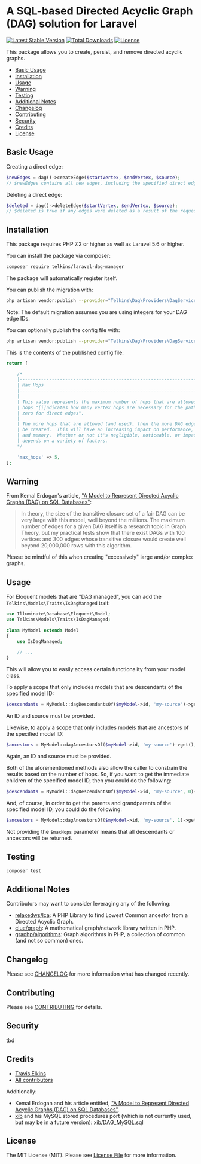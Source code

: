 # A SQL-based Directed Acyclic Graph (DAG) solution for Laravel

[![Latest Stable Version](https://poser.pugx.org/telkins/laravel-dag-manager/v/stable)](https://packagist.org/packages/telkins/laravel-dag-manager)
[![Total Downloads](https://poser.pugx.org/telkins/laravel-dag-manager/downloads)](https://packagist.org/packages/telkins/laravel-dag-manager)
[![License](https://poser.pugx.org/telkins/laravel-dag-manager/license)](https://packagist.org/packages/telkins/laravel-dag-manager)

This package allows you to create, persist, and remove directed acyclic graphs.

* [Basic Usage](#basic-usage)
* [Installation](#installation)
* [Usage](#usage)
* [Warning](#warning)
* [Testing](#testing)
* [Additional Notes](#additional-notes)
* [Changelog](#changelog)
* [Contributing](#contributing)
* [Security](#security)
* [Credits](#credits)
* [License](#license)

## Basic Usage

Creating a direct edge:

```php
$newEdges = dag()->createEdge($startVertex, $endVertex, $source);
// $newEdges contains all new edges, including the specified direct edge, that were created as a result of the request.
```

Deleting a direct edge:

```php
$deleted = dag()->deleteEdge($startVertex, $endVertex, $source);
// $deleted is true if any edges were deleted as a result of the request, false otherwise.
```

## Installation

This package requires PHP 7.2 or higher as well as Laravel 5.6 or higher.

You can install the package via composer:

```bash
composer require telkins/laravel-dag-manager
```

The package will automatically register itself.

You can publish the migration with:

```bash
php artisan vendor:publish --provider="Telkins\Dag\Providers\DagServiceProvider" --tag="migrations"
```

Note: The default migration assumes you are using integers for your DAG edge IDs.

You can optionally publish the config file with:
```bash
php artisan vendor:publish --provider="Telkins\Dag\Providers\DagServiceProvider" --tag="config"
```

This is the contents of the published config file:
```php
return [

    /*
    |--------------------------------------------------------------------------
    | Max Hops
    |--------------------------------------------------------------------------
    |
    | This value represents the maximum number of hops that are allowed where
    | hops "[i]ndicates how many vertex hops are necessary for the path; it is
    | zero for direct edges".
    |
    | The more hops that are allowed (and used), then the more DAG edges will
    | be created.  This will have an increasing impact on performance, space,
    | and memory.  Whether or not it's negligible, noticeable, or impactful
    | depends on a variety of factors.
    */

    'max_hops' => 5,
];
```

## Warning

From Kemal Erdogan's article, ["A Model to Represent Directed Acyclic Graphs (DAG) on SQL Databases"](https://www.codeproject.com/Articles/22824/A-Model-to-Represent-Directed-Acyclic-Graphs-DAG-o):

>In theory, the size of the transitive closure set of a fair DAG can be very large with this model, well beyond the millions. The maximum number of edges for a given DAG itself is a research topic in Graph Theory, but my practical tests show that there exist DAGs with 100 vertices and 300 edges whose transitive closure would create well beyond 20,000,000 rows with this algorithm.

Please be mindful of this when creating "excessively" large and/or complex graphs.

## Usage

For Eloquent models that are "DAG managed", you can add the `Telkins\Models\Traits\IsDagManaged` trait:
```php
use Illuminate\Database\Eloquent\Model;
use Telkins\Models\Traits\IsDagManaged;

class MyModel extends Model
{
    use IsDagManaged;

    // ...
}
```

This will allow you to easily access certain functionality from your model class.

To apply a scope that only includes models that are descendants of the specified model ID:
```php
$descendants = MyModel::dagDescendantsOf($myModel->id, 'my-source')->get();
```

An ID and source must be provided.

Likewise, to apply a scope that only includes models that are ancestors of the specified model ID:
```php
$ancestors = MyModel::dagAncestorsOf($myModel->id, 'my-source')->get();
```

Again, an ID and source must be provided.

Both of the aforementioned methods also allow the caller to constrain the results based on the number of hops.  So, if you want to get the immediate children of the specified model ID, then you could do the following:
```php
$descendants = MyModel::dagDescendantsOf($myModel->id, 'my-source', 0)->get();
```

And, of course, in order to get the parents and grandparents of the specified model ID, you could do the following:
```php
$ancestors = MyModel::dagAncestorsOf($myModel->id, 'my-source', 1)->get();
```

Not providing the `$maxHops` parameter means that all descendants or ancestors will be returned.

## Testing

```bash
composer test
```

## Additional Notes

Contributors may want to consider leveraging any of the following:
* [relaxedws/lca](https://github.com/relaxedws/lca): A PHP Library to find Lowest Common ancestor from a Directed Acyclic Graph.
* [clue/graph](https://github.com/clue/graph): A mathematical graph/network library written in PHP.
* [graphp/algorithms](https://github.com/graphp/algorithms): Graph algorithms in PHP, a collection of common (and not so common) ones.

## Changelog

Please see [CHANGELOG](CHANGELOG.md) for more information what has changed recently.

## Contributing

Please see [CONTRIBUTING](CONTRIBUTING.md) for details.

## Security

tbd

## Credits

- [Travis Elkins](https://github.com/telkins)
- [All contributors](../../contributors)

Additionally:
- Kemal Erdogan and his article entitled, ["A Model to Represent Directed Acyclic Graphs (DAG) on SQL Databases"](https://www.codeproject.com/Articles/22824/A-Model-to-Represent-Directed-Acyclic-Graphs-DAG-o).
- [xib](https://github.com/xib) and his MySQL stored procedures port (which is not currently used, but may be in a future version): [xib/DAG_MySQL.sql](https://gist.github.com/xib/21786eeaa970911f0693)

## License

The MIT License (MIT). Please see [License File](LICENSE) for more information.
